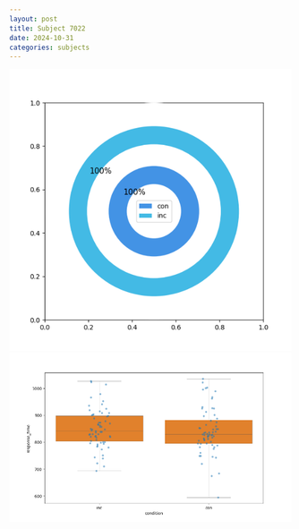 ```yaml
---
layout: post
title: Subject 7022
date: 2024-10-31
categories: subjects
---
```


![](data/7022/run-2/7022_accuracy_by_condition.png)
![](data/7022/run-2/7022_rt.png)
